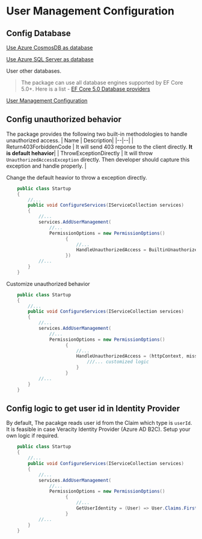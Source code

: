 # User Management Configuration

## Config Database
[Use Azure CosmosDB as database](/userManagement/cosmos)

[Use Azure SQL Server as database](/userManagement/sqlserver)

User other databases.
> The package can use all database engines supported by EF Core 5.0+. Here is a list -  [EF Core 5.0 Database providers](https://docs.microsoft.com/en-us/ef/core/providers/?tabs=dotnet-core-cli)

[User Management Configuration](/userManagement/configuration)

## Config unauthorized behavior
The package provides the following two built-in methodologies to handle unauthorized access. 
| Name | Description|
|--|--|
| Return403ForbiddenCode | It will send 403 reponse to the client directly. **It is default hehavior**|
| ThrowExceptionDirectly | It will throw `UnauthorizedAccessException` directly. Then developer should capture this exception and handle properly. |

Change the default heavior to throw a exception directly.
```cs
    public class Startup
    {
        //...
        public void ConfigureServices(IServiceCollection services)
        {
            //...
            services.AddUserManagement(
                //...
                PermissionOptions = new PermissionOptions()
                      {
                          //...
                          HandleUnauthorizedAccess = BuiltinUnauthorizedAccessHandler.ThrowExceptionDirectly
                      })
            //...
        }
    }
```

Customize unauthorized behavior
```cs
    public class Startup
    {
        //...
        public void ConfigureServices(IServiceCollection services)
        {
            //...
            services.AddUserManagement(
                //...
                PermissionOptions = new PermissionOptions()
                      {
                          //...
                          HandleUnauthorizedAccess = (httpContext, missedPermission) =>{
                              ///... customized logic
                          }
                      }
            //...
        }
    }
```

## Config logic to get user id in Identity Provider
By default, The pacakge reads user id from the Claim which type is `userId`. It is feasible in case Veracity Identity Provider (Azure AD B2C). Setup your own logic if required.
```cs
    public class Startup
    {
        //...
        public void ConfigureServices(IServiceCollection services)
        {
            //...
            services.AddUserManagement(
                //...
                PermissionOptions = new PermissionOptions()
                      {
                          //...
                          GetUserIdentity = (User) => User.Claims.FirstOrDefault(t => t.Type == "http://schemas.xmlsoap.org/ws/2005/05/identity/claims/name")?.Value
                      }
            //...
        }
    }
```